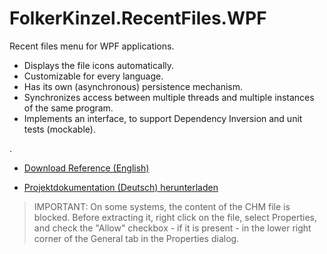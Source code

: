 # FolkerKinzel.RecentFiles.WPF

Recent files menu for WPF applications.
* Displays the file icons automatically.
* Customizable for every language.
* Has its own (asynchronous) persistence mechanism.
* Synchronizes access between multiple threads and multiple instances of the same program.
* Implements an interface, to support Dependency Inversion and unit tests (mockable).

.

* [Download Reference (English)](https://github.com/FolkerKinzel/RecentFiles.WPF/blob/master/FolkerKinzel.RecentFiles.WPF.Reference.en/Help/FolkerKinzel.RecentFiles.WPF.Reference.en.chm)

* [Projektdokumentation (Deutsch) herunterladen](https://github.com/FolkerKinzel/RecentFiles.WPF/blob/master/FolkerKinzel.RecentFiles.WPF.Doku.de/Help/FolkerKinzel.RecentFiles.Doku.de.chm)

> IMPORTANT: On some systems, the content of the CHM file is blocked. Before extracting it, right click on the file, select Properties, and check the "Allow" checkbox - if it is present - in the lower right corner of the General tab in the Properties dialog.